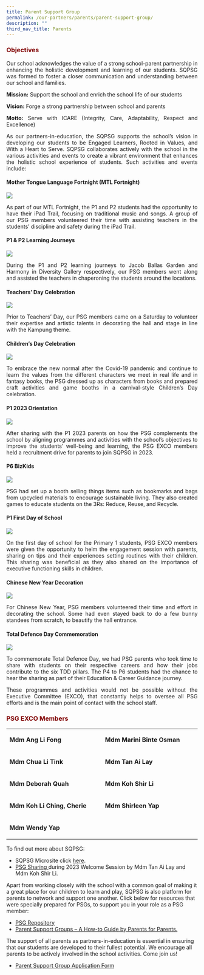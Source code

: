 ```yaml
---
title: Parent Support Group
permalink: /our-partners/parents/parent-support-group/
description: ""
third_nav_title: Parents
---
```

<h3 style="text-align: justify;"><strong><span style="color: #800000;">Objectives</span></strong></h3>

<p style="text-align: justify;">Our school acknowledges the value of a strong school-parent partnership in enhancing the holistic development and learning of our students. SQPSG was formed to foster a closer communication and understanding between our school and families.</p>
<p style="text-align: justify;"><strong>Mission:</strong> Support the school and enrich the school life of our students</p>
<p style="text-align: justify;"><strong>Vision:</strong> Forge a strong partnership between school and parents</p>
<p style="text-align: justify;"><strong>Motto:</strong> Serve with ICARE (Integrity, Care, Adaptability, Respect and Excellence)</p>
<p style="text-align: justify;">As our partners-in-education, the SQPSG supports the school&rsquo;s vision in developing our students to be Engaged Learners, Rooted in Values, and With a Heart to Serve. SQPSG collaborates actively with the school in the various activities and events to create a vibrant environment that enhances the holistic school experience of students. Such activities and events include:</p>
<h4 style="text-align: justify;"><strong>Mother Tongue Language Fortnight (MTL Fortnight)</strong></h4>

![](/images/Psg001.jpg)
<p style="text-align: justify;">As part of our MTL Fortnight, the P1 and P2 students had the opportunity to have their iPad Trail, focusing on traditional music and songs. A group of our PSG members volunteered their time with assisting teachers in the students&rsquo; discipline and safety during the iPad Trail.</p>
<h4 style="text-align: justify;"><strong>P1 &amp; P2 Learning Journeys</strong></h4>

![](/images/Psg002.jpg)
<p style="text-align: justify;">During the P1 and P2 learning journeys to Jacob Ballas Garden and Harmony in Diversity Gallery respectively, our PSG members went along and assisted the teachers in chaperoning the students around the locations.</p>
<h4 style="text-align: justify;"><strong>Teachers&rsquo; Day Celebration</strong></h4>

![](/images/Psg003.jpg)
<p style="text-align: justify;">Prior to Teachers&rsquo; Day, our PSG members came on a Saturday to volunteer their expertise and artistic talents in decorating the hall and stage in line with the Kampung theme.</p>
<h4 style="text-align: justify;"><strong>Children&rsquo;s Day Celebration</strong></h4>

![](/images/Psg004.jpg)
<p style="text-align: justify;">To embrace the new normal after the Covid-19 pandemic and continue to learn the values from the different characters we meet in real life and in fantasy books, the PSG dressed up as characters from books and prepared craft activities and game booths in a carnival-style Children&rsquo;s Day celebration.</p>
<h4 style="text-align: justify;"><strong>P1 2023 Orientation</strong></h4>

![](/images/Psg005.jpg)
<p style="text-align: justify;">After sharing with the P1 2023 parents on how the PSG complements the school by aligning programmes and activities with the school&rsquo;s objectives to improve the students&rsquo; well-being and learning, the PSG EXCO members held a recruitment drive for parents to join SQPSG in 2023.</p>
<h4 style="text-align: justify;"><strong>P6 BizKids</strong></h4>

![](/images/Psg006.jpg)
<p style="text-align: justify;">PSG had set up a booth selling things items such as bookmarks and bags from upcycled materials to encourage sustainable living. They also created games to educate students on the 3Rs: Reduce, Reuse, and Recycle.</p>
<h4 style="text-align: justify;"><strong>P1 First Day of School</strong></h4>

![](/images/Psg007.jpg)
<p style="text-align: justify;">On the first day of school for the Primary 1 students, PSG EXCO members were given the opportunity to helm the engagement session with parents, sharing on tips and their experiences setting routines with their children. This sharing was beneficial as they also shared on the importance of executive functioning skills in children.</p>
<h4 style="text-align: justify;"><strong>Chinese New Year Decoration</strong></h4>

![](/images/Psg008.jpg)
<p style="text-align: justify;">For Chinese New Year, PSG members volunteered their time and effort in decorating the school. Some had even stayed back to do a few bunny standees from scratch, to beautify the hall entrance.</p>
<h4 style="text-align: justify;"><strong>Total Defence Day Commemoration</strong></h4>

![](/images/Psg009.jpg)
<p style="text-align: justify;">To commemorate Total Defence Day, we had PSG parents who took time to share with students on their respective careers and how their jobs contribute to the six TDD pillars. The P4 to P6 students had the chance to hear the sharing as part of their Education &amp; Career Guidance journey.</p>
<p style="text-align: justify;">These programmes and activities would not be possible without the Executive Committee (EXCO), that constantly helps to oversee all PSG efforts and is the main point of contact with the school staff.</p>

<h3 style="text-align: justify;"><strong><span style="color: #800000;">PSG EXCO Members</span></strong></h3>
<table>
<tbody>
<tr>
<td width="241">
<p><strong>Mdm Ang Li Fong</strong></p>
</td>
<td width="241">
<p><strong>Mdm Marini Binte Osman</strong></p>
</td>
</tr>
<tr>
<td width="241">
<p><strong>Mdm Chua Li Tink</strong></p>
</td>
<td width="241">
<p><strong>Mdm Tan Ai Lay</strong></p>
</td>
</tr>
<tr>
<td width="241">
<p><strong>Mdm Deborah Quah</strong></p>
</td>
<td width="241">
<p><strong>Mdm Koh Shir Li</strong></p>
</td>
</tr>
<tr>
<td width="241">
<p><strong>Mdm Koh Li Ching, Cherie</strong></p>
</td>
<td width="241">
<p><strong>Mdm Shirleen Yap</strong></p>
</td>
</tr>
<tr>
<td width="241">
<p><strong>Mdm Wendy Yap</strong></p>
</td>
<td width="241">
</td>
</tr>
</tbody>
</table>
<p>To find out more about SQPSG:</p>
<ul>
<li>SQPSG Microsite click <a href="https://sites.google.com/moe.edu.sg/sqpsg-activities" target="_blank">here</a>.&nbsp;</li>
<li><a href="https://drive.google.com/file/d/1oCmXgwv9dtMcYetZHeZhz-0WU1NMsbgx/view" target="_blank">PSG Sharing </a>during 2023 Welcome Session by Mdm Tan Ai Lay and Mdm Koh Shir Li.</li>
</ul>
<p>Apart from working closely with the school with a common goal of making it a great place for our children to learn and play, SQPSG is also platform for parents to network and support one another. Click below for resources that were specially prepared for PSGs, to support you in your role as a PSG member:</p>
<ul>
<li><span style="text-decoration: underline;"><a href="https://sites.google.com/moe.edu.sg/psg-online-repository/home?pli=1" target="_blank">PSG Repository</a></span></li>
<li><a href="https://www.moe.gov.sg/-/media/files/compass/psg-online-guide.ashx" target="_blank">Parent Support Groups &ndash; A How-to Guide by Parents for Parents.</a></li>
</ul>
<p>The support of all parents as partners-in-education is essential in ensuring that our students are developed to their fullest potential. We encourage all parents to be actively involved in the school activities. Come join us!</p>
<ul>
<li><a href="https://bit.ly/sqpsg-application-form" target="_blank">Parent Support Group Application Form</a></li>
</ul>